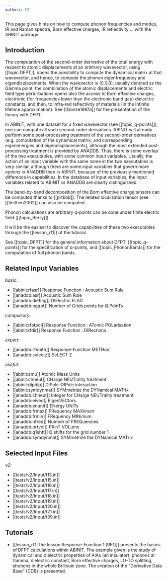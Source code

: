 ```yaml
---
authors: MT
---
```


<!--
This file is automatically generated by mksite.py. All changes will be lost.
Change the input yaml files or the python code

-->
This page gives hints on how to compute phonon frequencies and modes, IR and Raman spectra, Born effective
charges, IR reflectivity ... with the ABINIT package.

## Introduction

The computation of the second-order derivative of the total energy with
respect to atomic displacements at an arbitrary wavevector, using
[[topic:DFPT]], opens the possibility to compute the dynamical matrix at that
wavevector, and hence, to compute the phonon eigenfrequency and
eigendisplacements. When the wavevector is (0,0,0), usually denoted as the
Gamma point, the combination of the atomic displacements and electric field
type perturbations opens also the access to Born effective charges, electronic
(for frequencies lower than the electronic band gap) dielectric constants, and
then, to infra-red reflectivity of materials (in the infinite lifetime
approximation). See [[Gonze1997a]] for the presentation of the theory with
DFPT.

In ABINIT, with one dataset for a fixed wavevector (see [[topic_q-points]]),
one can compute all such second-order derivatives. ABINIT will already perform
some post-processing treatment of the second-order derivatives (e.g.
computation of the dynamical matrix, and corresponding eigenenergies and
eigendisplacements), although the most extended post-processing treatment is
provided by ANADDB. Thus, there is some overlap of the two executables, with
some common input variables. Usually, the action of an input variable with the
same name in the two executables is very similar, although there are some
input variables that govern more options in ANADDB then in ABINIT, because of
the previously mentioned difference in capabilities. In the database of input
variables, the input variables related to ABINIT or ANADDB are clearly
distinguished.

The band-by-band decomposition of the Born effective charge tensors can be
computed thanks to [[prtbbb]]. The related localization tensor (see
[[Veithen2002]] can also be computed.

Phonon calculations are arbitrary q-points can be done under finite electric
field ([[topic_Berry]]).

It will be the easiest to discover the capabilities of these two executables
through the [[lesson_rf1]] of the tutorial.

See [[topic_DFPT]] for the general information about DFPT, [[topic_q-points]]
for the specification of q-points, and [[topic_PhononBands]] for the
computation of full phonon bands.



## Related Input Variables

*basic:*

- [[abinit:rfasr]]  Response Function : Acoustic Sum Rule
- [[anaddb:asr]]  Acoustic Sum Rule
- [[anaddb:dieflag]]  DIElectric FLAG
- [[anaddb:ngqpt]]  Number of Grids points for Q PoinTs
 
*compulsory:*

- [[abinit:rfatpol]]  Response Function : ATomic POLarisation
- [[abinit:rfdir]]  Response Function : DIRections
 
*expert:*

- [[anaddb:rfmeth]]  Response-Function METHod
- [[anaddb:selectz]]  SeLECT Z
 
*useful:*

- [[abinit:amu]]  Atomic Mass Units
- [[abinit:chneut]]  CHarge NEUTrality treatment 
- [[abinit:dipdip]]  DIPole-DIPole interaction 
- [[abinit:symdynmat]]  SYMmetrize the DYNamical MATrix
- [[anaddb:chneut]]  Integer for CHarge NEUTrality treatment
- [[anaddb:eivec]]  EIgenVECtors
- [[anaddb:enunit]]  ENergy UNITs
- [[anaddb:frmax]]  FRequency MAXimum
- [[anaddb:frmin]]  FRequency MINimum
- [[anaddb:nfreq]]  Number of FREQuencies
- [[anaddb:prtvol]]  PRinT VOLume
- [[anaddb:q1shft]]  Q shifts for the grid number 1
- [[anaddb:symdynmat]]  SYMmetrize the DYNamical MATrix
 

## Selected Input Files

*v2:*

- [[tests/v2/Input/t13.in]]
- [[tests/v2/Input/t15.in]]
- [[tests/v2/Input/t16.in]]
- [[tests/v2/Input/t17.in]]
- [[tests/v2/Input/t18.in]]
- [[tests/v2/Input/t19.in]]
- [[tests/v2/Input/t20.in]]
- [[tests/v2/Input/t21.in]]
- [[tests/v2/Input/t39.in]]
 

## Tutorials

* [[lesson_rf1|The lesson Response-Function 1 (RF1)]] presents the basics of DFPT calculations within ABINIT. The example given is the study of dynamical and dielectric properties of AlAs (an insulator): phonons at Gamma, dielectric constant, Born effective charges, LO-TO splitting, phonons in the whole Brillouin zone. The creation of the "Derivative Data Base" (DDB) is presented.

